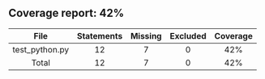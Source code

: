 ## Coverage report: 42% 

|    **File**    | **Statements** | **Missing** | **Excluded** | **Coverage** |
| :------------: | :------------: | :---------: | :----------: | :----------: |
| test_python.py |       12       |      7      |       0      |      42%     |
|      Total     |       12       |      7      |       0      |      42%     |
